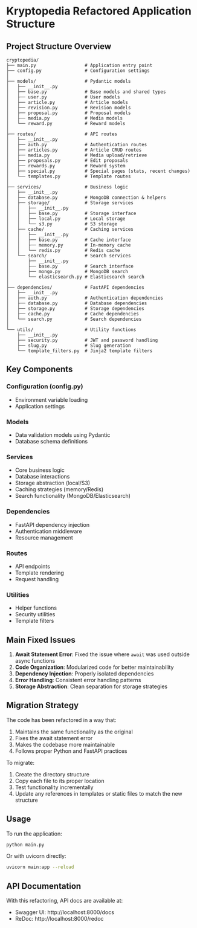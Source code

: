 # Kryptopedia Refactored Application Structure

## Project Structure Overview

```
cryptopedia/
├── main.py                  # Application entry point
├── config.py                # Configuration settings
│
├── models/                  # Pydantic models
│   ├── __init__.py
│   ├── base.py              # Base models and shared types
│   ├── user.py              # User models
│   ├── article.py           # Article models
│   ├── revision.py          # Revision models
│   ├── proposal.py          # Proposal models
│   ├── media.py             # Media models
│   └── reward.py            # Reward models
│
├── routes/                  # API routes
│   ├── __init__.py
│   ├── auth.py              # Authentication routes
│   ├── articles.py          # Article CRUD routes
│   ├── media.py             # Media upload/retrieve
│   ├── proposals.py         # Edit proposals
│   ├── rewards.py           # Reward system
│   ├── special.py           # Special pages (stats, recent changes)
│   └── templates.py         # Template routes
│
├── services/                # Business logic
│   ├── __init__.py
│   ├── database.py          # MongoDB connection & helpers
│   ├── storage/             # Storage services
│   │   ├── __init__.py
│   │   ├── base.py          # Storage interface
│   │   ├── local.py         # Local storage
│   │   └── s3.py            # S3 storage
│   ├── cache/               # Caching services
│   │   ├── __init__.py
│   │   ├── base.py          # Cache interface
│   │   ├── memory.py        # In-memory cache
│   │   └── redis.py         # Redis cache
│   └── search/              # Search services
│       ├── __init__.py
│       ├── base.py          # Search interface
│       ├── mongo.py         # MongoDB search
│       └── elasticsearch.py # Elasticsearch search
│
├── dependencies/            # FastAPI dependencies
│   ├── __init__.py
│   ├── auth.py              # Authentication dependencies
│   ├── database.py          # Database dependencies
│   ├── storage.py           # Storage dependencies
│   ├── cache.py             # Cache dependencies
│   └── search.py            # Search dependencies
│
└── utils/                   # Utility functions
    ├── __init__.py
    ├── security.py          # JWT and password handling
    ├── slug.py              # Slug generation
    └── template_filters.py  # Jinja2 template filters
```

## Key Components

### Configuration (config.py)
- Environment variable loading
- Application settings

### Models
- Data validation models using Pydantic
- Database schema definitions

### Services
- Core business logic
- Database interactions
- Storage abstraction (local/S3)
- Caching strategies (memory/Redis)
- Search functionality (MongoDB/Elasticsearch)

### Dependencies
- FastAPI dependency injection
- Authentication middleware
- Resource management

### Routes
- API endpoints
- Template rendering
- Request handling

### Utilities
- Helper functions
- Security utilities
- Template filters

## Main Fixed Issues

1. **Await Statement Error**: Fixed the issue where `await` was used outside async functions
2. **Code Organization**: Modularized code for better maintainability
3. **Dependency Injection**: Properly isolated dependencies
4. **Error Handling**: Consistent error handling patterns
5. **Storage Abstraction**: Clean separation for storage strategies

## Migration Strategy

The code has been refactored in a way that:

1. Maintains the same functionality as the original
2. Fixes the await statement error
3. Makes the codebase more maintainable
4. Follows proper Python and FastAPI practices

To migrate:

1. Create the directory structure
2. Copy each file to its proper location
3. Test functionality incrementally
4. Update any references in templates or static files to match the new structure

## Usage

To run the application:

```bash
python main.py
```

Or with uvicorn directly:

```bash
uvicorn main:app --reload
```

## API Documentation

With this refactoring, API docs are available at:
- Swagger UI: http://localhost:8000/docs
- ReDoc: http://localhost:8000/redoc
